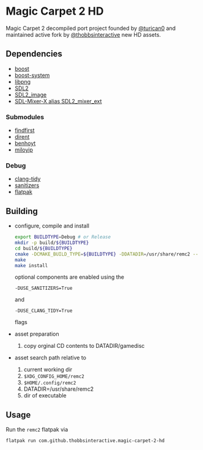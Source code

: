# Magic Carpet 2 HD

Magic Carpet 2 decompiled port project founded by [@turican0](https://github.com/turican0/)
and maintained active fork by [@thobbsinteractive](https://github.com/thobbsinteractive/) new HD assets.

## Dependencies

- [boost](https://github.com/boostorg/boost)
- [boost-system](https://github.com/boostorg/system)
- [libpng](https://github.com/glennrp/libpng)
- [SDL2](https://github.com/libsdl-org/SDL)
- [SDL2_image](https://github.com/libsdl-org/SDL_image)
- [SDL-Mixer-X alias SDL2_mixer_ext](https://github.com/WohlSoft/SDL-Mixer-X)

### Submodules

- [findfirst](https://github.com/MathieuTurcotte/findfirst)
- [dirent](https://github.com/tronkko/dirent)
- [benhoyt](https://github.com/benhoyt/inih)
- [miloyip](https://github.com/miloyip/itoa-benchmark)

### Debug

- [clang-tidy](https://github.com/llvm/)
- [sanitizers](https://github.com/sanitizers/)
- [flatpak](https://flatpak.org/)

## Building

- configure, compile and install

  ```bash
  export BUILDTYPE=Debug # or Release
  mkdir -p build/${BUILDTYPE}
  cd build/${BUILDTYPE}
  cmake -DCMAKE_BUILD_TYPE=${BUILDTYPE} -DDATADIR=/usr/share/remc2 --install-prefix=/usr [SOURCE_DIR]
  make
  make install
  ```
  optional components are enabled using the

  `-DUSE_SANITIZERS=True`

  and

  `-DUSE_CLANG_TIDY=True`

  flags

- asset preparation

  1. copy orginal CD contents to DATADIR/gamedisc

- asset search path relative to

  1. current working dir
  2. `$XDG_CONFIG_HOME/remc2`
  3. `$HOME/.config/remc2`
  4. DATADIR=/usr/share/remc2
  5. dir of executable

## Usage

  Run the `remc2` flatpak via
  ```bash
  flatpak run com.github.thobbsinteractive.magic-carpet-2-hd
  ```

